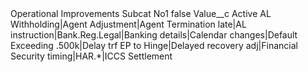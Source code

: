 <?xml version="1.0" encoding="UTF-8"?>
<CustomMetadata xmlns="http://soap.sforce.com/2006/04/metadata" xmlns:xsi="http://www.w3.org/2001/XMLSchema-instance" xmlns:xsd="http://www.w3.org/2001/XMLSchema">
    <label>Operational Improvements Subcat No1</label>
    <protected>false</protected>
    <values>
        <field>Value__c</field>
        <value xsi:type="xsd:string">Active AL Withholding|Agent Adjustment|Agent Termination late|AL instruction|Bank.Reg.Legal|Banking details|Calendar changes|Default Exceeding  .500k|Delay trf EP to Hinge|Delayed recovery adj|Financial Security timing|HAR.*|ICCS Settlement</value>
    </values>
</CustomMetadata>
